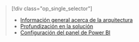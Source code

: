 > [!div class="op_single_selector"]
> * [Información general acerca de la arquitectura](../articles/machine-learning/team-data-science-process/cortana-analytics-playbook-vehicle-telemetry.md)
> * [Profundización en la solución](../articles/machine-learning/team-data-science-process/cortana-analytics-playbook-vehicle-telemetry-deep-dive.md)
> * [Configuración del panel de Power BI](../articles/machine-learning/team-data-science-process/cortana-analytics-playbook-vehicle-telemetry-powerbi.md)
> 
> 

